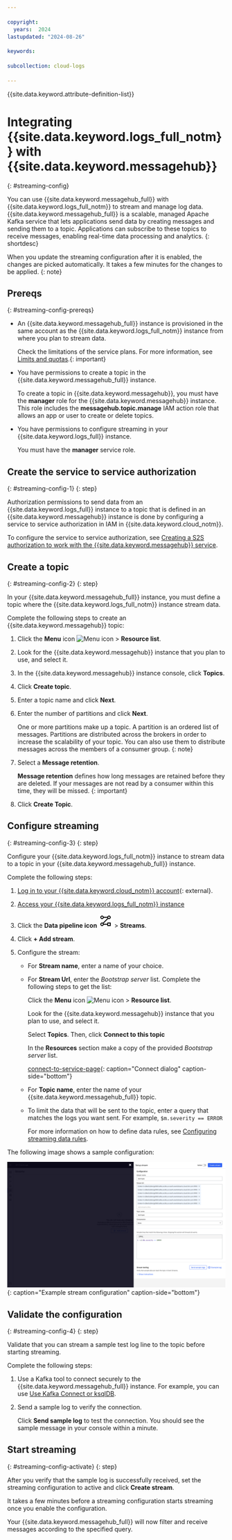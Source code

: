 ```yaml
---

copyright:
  years:  2024
lastupdated: "2024-08-26"

keywords:

subcollection: cloud-logs

---
```


{{site.data.keyword.attribute-definition-list}}

# Integrating {{site.data.keyword.logs_full_notm}} with {{site.data.keyword.messagehub}}
{: #streaming-config}

You can use {{site.data.keyword.messagehub_full}} with {{site.data.keyword.logs_full_notm}} to stream and manage log data. {{site.data.keyword.messagehub_full}} is a scalable, managed Apache Kafka service that lets applications send data by creating messages and sending them to a topic. Applications can subscribe to these topics to receive messages, enabling real-time data processing and analytics.
{: shortdesc}

When you update the streaming configuration after it is enabled, the changes are picked automatically. It takes a few minutes for the changes to be applied.
{: note}

## Prereqs
{: #streaming-config-prereqs}

- An {{site.data.keyword.messagehub_full}} instance is provisioned in the same account as the {{site.data.keyword.logs_full_notm}} instance from where you plan to stream data.

    Check the limitations of the service plans. For more information, see [Limits and quotas](/docs/EventStreams?topic=EventStreams-kafka_quotas).{: important}

- You have permissions to create a topic in the {{site.data.keyword.messagehub_full}} instance.

    To create a topic in {{site.data.keyword.messagehub}}, you must have the **manager** role for the {{site.data.keyword.messagehub}} instance. This role includes the **messagehub.topic.manage** IAM action role that allows an app or user to create or delete topics.

- You have permissions to configure streaming in your {{site.data.keyword.logs_full}} instance.

    You must have the **manager** service role.



## Create the service to service authorization
{: #streaming-config-1}
{: step}

Authorization permissions to send data from an {{site.data.keyword.logs_full}} instance to a topic that is defined in an {{site.data.keyword.messagehub}} instance is done by configuring a service to service authorization in IAM in {{site.data.keyword.cloud_notm}}.

To configure the service to service authorization, see [Creating a S2S authorization to work with the {{site.data.keyword.messagehub}} service](/docs/cloud-logs?topic=cloud-logs-iam-service-auth-es).


## Create a topic
{: #streaming-config-2}
{: step}

In your {{site.data.keyword.messagehub_full}} instance, you must define a topic where the {{site.data.keyword.logs_full_notm}} instance stream data.

Complete the following steps to create an {{site.data.keyword.messagehub}} topic:

1. Click the **Menu** icon ![Menu icon](../icons/icon_hamburger.svg) &gt; **Resource list**.

2. Look for the {{site.data.keyword.messagehub}} instance that you plan to use, and select it.

3. In the {{site.data.keyword.messagehub}} instance console, click **Topics**.

4. Click **Create topic**.

5. Enter a topic name and click **Next**.

6. Enter the number of partitions and click **Next**.

    One or more partitions make up a topic. A partition is an ordered list of messages. Partitions are distributed across the brokers in order to increase the scalability of your topic. You can also use them to distribute messages across the members of a consumer group.
    {: note}

7. Select a **Message retention**.

    **Message retention** defines how long messages are retained before they are deleted. If your messages are not read by a consumer within this time, they will be missed.
    {: important}

8. Click **Create Topic**.


## Configure streaming
{: #streaming-config-3}
{: step}

Configure your {{site.data.keyword.logs_full_notm}} instance to stream data to a topic in your {{site.data.keyword.messagehub_full}} instance.

Complete the following steps:

1. [Log in to your {{site.data.keyword.cloud_notm}} account](https://cloud.ibm.com/login){: external}.

2. [Access your {{site.data.keyword.logs_full_notm}} instance](/docs/cloud-logs?topic=cloud-logs-instance-launch#instance-launch-cloud-ui)

3. Click the **Data pipeline icon** ![Data pipeline icon](/icons/data-pipeline.svg "Data pipeline") > **Streams**.

4. Click **+ Add stream**.

5. Configure the stream:

   * For **Stream name**, enter a name of your choice.

   * For **Stream Url**,  enter the _Bootstrap server_ list. Complete the following steps to get the list:

        Click the **Menu** icon ![Menu icon](../icons/icon_hamburger.svg) &gt; **Resource list**.

        Look for the {{site.data.keyword.messagehub}} instance that you plan to use, and select it.

        Select **Topics**. Then, click **Connect to this topic**

        In the **Resources** section make a copy of the provided _Bootstrap server_ list.

        [connect-to-service-page](images/es-connect-page.png){: caption="Connect dialog" caption-side="bottom"}

   * For **Topic name**, enter the name of your {{site.data.keyword.messagehub_full}} topic.

   * To limit the data that will be sent to the topic, enter a query that matches the logs you want sent. For example, `$m.severity == ERROR`

       For more information on how to define data rules, see [Configuring streaming data rules](/docs/cloud-logs?topic=cloud-logs-streaming_rules).

The following image shows a sample configuration:

![add-streams](images/es-add-streams.png){: caption="Example stream configuration" caption-side="bottom"}


## Validate the configuration
{: #streaming-config-4}
{: step}

Validate that you can stream a sample test log line to the topic before starting streaming.

Complete the following steps:

1. Use a Kafka tool to connect securely to the {{site.data.keyword.messagehub_full}} instance. For example, you can use [Use Kafka Connect or ksqlDB](/docs/EventStreams?topic=EventStreams-quick_setup_guide&interface=ui#kafka_connect_ksql).

2. Send a sample log to verify the connection.

    Click **Send sample log** to test the connection. You should see the sample message in your console within a minute.



## Start streaming
 {: #streaming-config-activate}
 {: step}

After you verify that the sample log is successfully received, set the streaming configuration to active and click **Create stream**.

It takes a few minutes before a streaming configuration starts streaming once you enable the configuration.

Your {{site.data.keyword.messagehub_full}} will now filter and receive messages according to the specified query.
